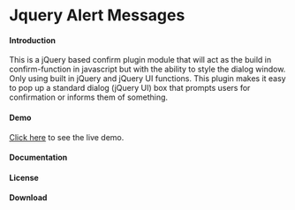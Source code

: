 Jquery Alert Messages
=============

<h4>Introduction</h4>

<p>This is a jQuery based confirm plugin module that will act as the build in confirm-function in javascript but with the ability to style the dialog window. Only using built in jQuery and jQuery UI functions. This plugin makes it easy to pop up a standard dialog (jQuery UI) box that prompts users for confirmation or informs them of something.</p>

<h4>Demo</h4>

<p><a href="http://hajiuduman.github.io/alertmessages/" target="_blank">Click here</a> to see the live demo.</p>

<h4>Documentation</h4>

<p></p>

<h4>License</h4>

<p></p>

<h4>Download</h4>
